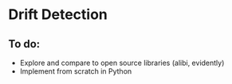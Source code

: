 # Drift Detection

## To do:
- Explore and compare to open source libraries (alibi, evidently)
- Implement from scratch in Python
